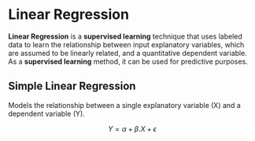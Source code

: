 # Linear Regression

**Linear Regression** is a **supervised learning** technique that uses labeled data to learn the relationship between input explanatory variables, which are assumed to be linearly related, and a quantitative dependent variable. As a **supervised learning** method, it can be used for predictive purposes.

## Simple Linear Regression

Models the relationship between a single explanatory variable (X) and a dependent variable (Y).

$$
Y = \alpha + \beta.X + \epsilon
$$

